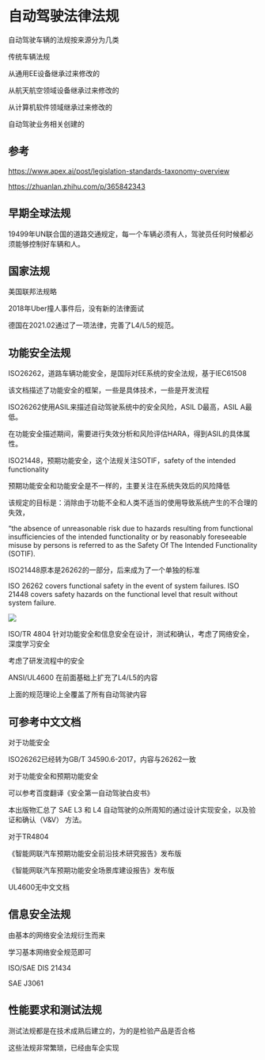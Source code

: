 # 自动驾驶法律法规

自动驾驶车辆的法规按来源分为几类

传统车辆法规

从通用EE设备继承过来修改的

从航天航空领域设备继承过来修改的

从计算机软件领域继承过来修改的

自动驾驶业务相关创建的

## 参考

<https://www.apex.ai/post/legislation-standards-taxonomy-overview>

<https://zhuanlan.zhihu.com/p/365842343>

## 早期全球法规

19499年UN联合国的道路交通规定，每一个车辆必须有人，驾驶员任何时候都必须能够控制好车辆和人。

## 国家法规

美国联邦法规略

2018年Uber撞人事件后，没有新的法律面试

德国在2021.02通过了一项法律，完善了L4/L5的规范。

## 功能安全法规

ISO26262，道路车辆功能安全，是国际对EE系统的安全法规，基于IEC61508

该文档描述了功能安全的框架，一些是具体技术，一些是开发流程

ISO26262使用ASIL来描述自动驾驶系统中的安全风险，ASIL D最高，ASIL A最低。

在功能安全描述期间，需要进行失效分析和风险评估HARA，得到ASIL的具体属性。

ISO21448，预期功能安全，这个法规关注SOTIF，safety of the intended functionality

预期功能安全和功能安全是不一样的，主要关注在系统失效后的风险降低

该规定的目标是：消除由于功能不全和人类不适当的使用导致系统产生的不合理的失效，

“the absence of unreasonable risk due to hazards resulting from functional insufficiencies of the intended functionality or by reasonably foreseeable misuse by persons is referred to as the Safety Of The Intended Functionality (SOTIF).

ISO21448原本是26262的一部分，后来成为了一个单独的标准

ISO 26262 covers functional safety in the event of system failures. ISO 21448 covers safety hazards on the functional level that result without system failure.

![](https://tcs.teambition.net/storage/3126c0e9ae267f99e08cef7b989f7219c706?Signature=eyJhbGciOiJIUzI1NiIsInR5cCI6IkpXVCJ9.eyJBcHBJRCI6IjU5Mzc3MGZmODM5NjMyMDAyZTAzNThmMSIsIl9hcHBJZCI6IjU5Mzc3MGZmODM5NjMyMDAyZTAzNThmMSIsIl9vcmdhbml6YXRpb25JZCI6IiIsImV4cCI6MTY3MjAyNzA0NCwiaWF0IjoxNjcxNDIyMjQ0LCJyZXNvdXJjZSI6Ii9zdG9yYWdlLzMxMjZjMGU5YWUyNjdmOTllMDhjZWY3Yjk4OWY3MjE5YzcwNiJ9.LxTdS9k5A9QHISUmW4EkvOi3KHp5mV79xekkLw5-CVk&download=image.png "")

ISO/TR 4804 针对功能安全和信息安全在设计，测试和确认，考虑了网络安全，深度学习安全

考虑了研发流程中的安全

ANSI/UL4600 在前面基础上扩充了L4/L5的内容

上面的规范理论上全覆盖了所有自动驾驶内容

## 可参考中文文档

对于功能安全

ISO26262已经转为GB/T 34590.6-2017，内容与26262一致

对于功能安全和预期功能安全

可以参考百度翻译《安全第一自动驾驶白皮书》

本出版物汇总了 SAE L3 和 L4 自动驾驶的众所周知的通过设计实现安全，以及验证和确认（V&V） 方法。

对于TR4804

《智能网联汽车预期功能安全前沿技术研究报告》发布版

《智能网联汽车预期功能安全场景库建设报告》发布版

UL4600无中文文档

## 信息安全法规

由基本的网络安全法规衍生而来

学习基本网络安全规范即可

ISO/SAE DIS 21434

SAE J3061

## 性能要求和测试法规

测试法规都是在技术成熟后建立的，为的是检验产品是否合格

这些法规非常繁琐，已经由车企实现
